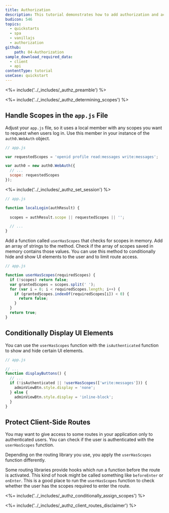 ```yaml
---
title: Authorization
description: This tutorial demonstrates how to add authorization and access control to a Javascript application.
budicon: 546
topics:
  - quickstarts
  - spa
  - vanillajs
  - authorization
github:
    path: 04-Authorization
sample_download_required_data:
  - client
  - api
contentType: tutorial
useCase: quickstart
---
```

<%= include('../_includes/_authz_preamble') %>

<%= include('../_includes/_authz_determining_scopes') %>

## Handle Scopes in the `app.js` File

Adjust your `app.js` file, so it uses a local member with any scopes you want to request when users log in. Use this member in your instance of the `auth0.WebAuth` object.

```js
// app.js

var requestedScopes = 'openid profile read:messages write:messages';

var auth0 = new auth0.WebAuth({
  // ...
  scope: requestedScopes
});
``` 

<%= include('../_includes/_authz_set_session') %>

```js
// app.js

function localLogin(authResult) {
  
  scopes = authResult.scope || requestedScopes || '';

  // ...
}
```

Add a function called `userHasScopes` that checks for scopes in memory. Add an array of strings to the method. Check if the array of scopes saved in memory contains those values.
You can use this method to conditionally hide and show UI elements to the user and to limit route access.

```js
// app.js

function userHasScopes(requiredScopes) {
  if (!scopes) return false;
  var grantedScopes = scopes.split(' ');
  for (var i = 0; i < requiredScopes.length; i++) {
    if (grantedScopes.indexOf(requiredScopes[i]) < 0) {
      return false;
    }
  }
  return true;
}
```

## Conditionally Display UI Elements

You can use the `userHasScopes` function with the `isAuthenticated` function to show and hide certain UI elements.

```js
// app.js

// ...
function displayButtons() {
  // ...
  if (!isAuthenticated || !userHasScopes(['write:messages'])) {
    adminViewBtn.style.display = 'none';
  } else {
    adminViewBtn.style.display = 'inline-block';
  }
}
```

## Protect Client-Side Routes

You may want to give access to some routes in your application only to authenticated users. You can check if the user is authenticated with the `userHasScopes` function.

Depending on the routing library you use, you apply the `userHasScopes` function differently. 

Some routing libraries provide hooks which run a function before the route is activated. This kind of hook might be called something like `beforeEnter` or `onEnter`. This is a good place to run the `userHasScopes` function to check whether the user has the scopes required to enter the route.

<%= include('../_includes/_authz_conditionally_assign_scopes') %>

<%= include('../_includes/_authz_client_routes_disclaimer') %>
